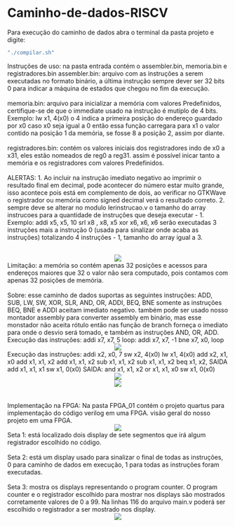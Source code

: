 # Caminho-de-dados-RISCV
Para execução do caminho de dados abra o terminal da pasta projeto e digite:
    
```bash
"./compilar.sh"
```

Instruções de uso:
    na pasta entrada contém o assembler.bin, memoria.bin e registradores.bin
    assembler.bin: arquivo com as instruções a serem executadas no formato binário,
        a última instrução sempre dever ser 32 bits 0 para indicar a máquina de estados
        que chegou no fim da execução. <br><br>
    memoria.bin: arquivo para inicializar a memória com valores Predefinidos, certifique-se 
        de que o immediate usado na instrução é mutíplo de 4 bits. Exemplo: lw x1, 4(x0)
        o 4 indica a primeira posição do endereço guardado por x0 caso x0 seja igual a 0
        então essa função carregara para x1 o valor contido na posição 1 da memória, se fosse 8 
        a posição 2, assim por diante.<br><br>
    registradores.bin: contém os valores iniciais dos registradores indo de x0 a x31, eles estão
                       nomeados de reg0 a reg31.
    assim é possível inicar tanto a memória e os registradores com valores Predefinidos.<br><br>
    ALERTAS:
            1. Ao incluir na instrução imediato negativo ao imprimir o resultado final em decimal,
            pode acontecer do número estar muito grande, isso acontece pois está em complemento de 
            dois, ao verificar no GTKWave o registrador ou memória como signed decimal verá o 
            resultado correto.
            2. sempre deve se alterar no modulo lerinstrucao.v o tamanho do array instrucoes 
            para a quantidade de instruções que deseja executar - 1.
            Exemplo: addi x5, x5, 10
                     srl x8 , x8, x5
                     xor x6, x6, x6
            serão executadas 3 instruções mais a instrução 0 (usada para sinalizar onde acaba 
            as instruções) totalizando 4 instruções - 1, tamanho do array igual a 3. <br><br>
<div align="center">
<img src="https://github.com/ManuelFerreira90/Caminho-de-dados-RISCV/assets/105729881/ae990cf0-05c0-4621-a2b7-34f76d1be31c">
</div>
    Limitação: a memória so contém apenas 32 posições e acessos para endereços maiores que 32 
                o valor não sera computado, pois contamos com apenas 32 posições de memória.<br><br>
    Sobre:
    esse caminho de dados suportas as seguintes instruções:
        ADD, SUB, LW, SW, XOR, SLR, AND, OR, ADDI, BEQ, BNE
        somente as instruções BEQ, BNE e ADDI aceitam imediato negativo.
        também pode ser usado nosso montador assembly para converter assembly em binário,
        mas esse monstador não aceita rótulo  então nas função de branch forneça o imediato
        para onde o desvio será tomado, e também as instruções AND, OR, ADD.
    Execução das instruções:
    addi x7, x7, 5
    loop:
    addi x7, x7, -1
    bne x7, x0, loop 
<div align="center">
<img src="https://github.com/ManuelFerreira90/Caminho-de-dados-RISCV/assets/105729881/532afe02-6da2-4260-aee6-1041de11a088">
</div>
        Execução das instruções:
        addi x2, x0, 7
        sw x2, 4(x0)
        lw x1, 4(x0)
        add x2, x1, x0
        add x1, x1, x2
        add x1, x1, x2
        sub x1, x1, x2
        sub x1, x1, x2
        beq x1, x2, SAIDA
        add x1, x1, x1
        sw x1, 0(x0)
        SAIDA:
        and x1, x1, x2
        or x1, x1, x0
        sw x1, 0(x0)

<div align="center">
<img src="https://github.com/ManuelFerreira90/Caminho-de-dados-RISCV/assets/105729881/aae3f3c5-9a7a-42c6-be0b-950ab7f3f0e5">
</div>
<div align="center">
<img src="https://github.com/ManuelFerreira90/Caminho-de-dados-RISCV/assets/105729881/7aecd68f-3509-4f30-908f-a50df1542764">
</div><br><br>
    Implementação na FPGA:
        Na pasta FPGA_01 contém o projeto quartus para implementação do código verilog 
        em uma FPGA.
        visão geral do nosso projeto em uma FPGA.
<div align="center">
<img src="https://github.com/ManuelFerreira90/Caminho-de-dados-RISCV/assets/105729881/2acee134-c46b-4fb9-be69-2c7e3a6e655c">
</div>
        Seta 1:
            está localizado dois display de sete segmentos que irá algum registrador 
            escolhido no código.<br><br>
        Seta 2:
            está um display usado para sinalizar o final de todas as instruções, 
            0 para caminho de dados em execução, 1 para todas as instruções foram executadas.<br><br>
        Seta 3:
            mostra os displays representando o program counter.
        O program counter e o registrador escolhido para mostrar nos displays são mostrados 
        corretamente valores de 0 a 99.
        Na linhas 116 do arquivo main.v poderá ser escolhido o registrador a 
        ser mostrado nos display.
        
<div align="center">
<img src="https://github.com/ManuelFerreira90/Caminho-de-dados-RISCV/assets/105729881/ab257b93-627e-4058-9581-2ab566931824">
</div>
